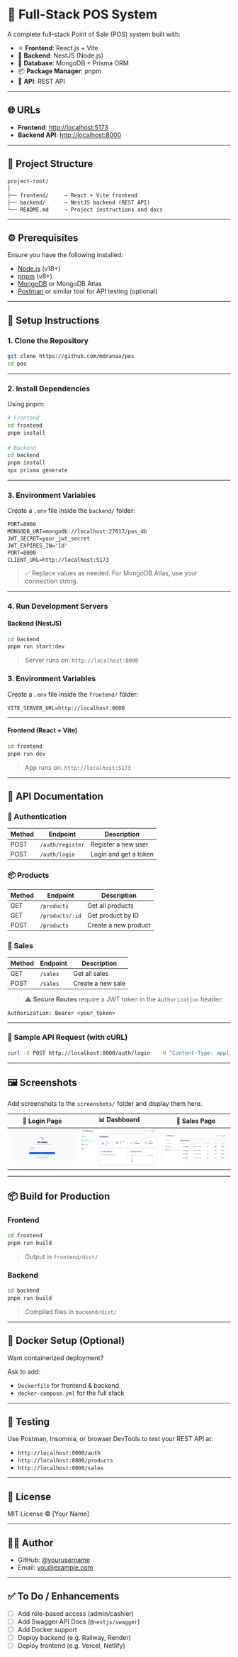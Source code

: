 # 🧾 Full-Stack POS System

A complete full-stack Point of Sale (POS) system built with:

- ⚛️ **Frontend**: React.js + Vite
- 🚀 **Backend**: NestJS (Node.js)
- 🍃 **Database**: MongoDB + Prisma ORM
- 📦 **Package Manager**: pnpm
- 🔌 **API**: REST API

---

## 🌐 URLs

- **Frontend**: [http://localhost:5173](http://localhost:5173)
- **Backend API**: [http://localhost:8000](http://localhost:8000)

---

## 📁 Project Structure

```
project-root/
│
├── frontend/     → React + Vite frontend
├── backend/      → NestJS backend (REST API)
└── README.md     → Project instructions and docs
```

---

## ⚙️ Prerequisites

Ensure you have the following installed:

- [Node.js](https://nodejs.org/) (v18+)
- [pnpm](https://pnpm.io/) (v8+)
- [MongoDB](https://www.mongodb.com/try/download/community) or MongoDB Atlas
- [Postman](https://www.postman.com/) or similar tool for API testing (optional)

---

## 🚀 Setup Instructions

### 1. Clone the Repository

```bash
git clone https://github.com/mdranaa/pos
cd pos
```

---

### 2. Install Dependencies

Using pnpm:

```bash
# Frontend
cd frontend
pnpm install

# Backend
cd backend
pnpm install
npx prisma generate
```

---

### 3. Environment Variables

Create a `.env` file inside the `backend/` folder:

```env
PORT=8000
MONGODB_URI=mongodb://localhost:27017/pos_db
JWT_SECRET=your_jwt_secret
JWT_EXPIRES_IN='1d'
PORT=8000
CLIENT_URL=http://localhost:5173
```

> ✅ Replace values as needed. For MongoDB Atlas, use your connection string.

---

### 4. Run Development Servers

#### Backend (NestJS)

```bash
cd backend
pnpm run start:dev
```

> Server runs on: `http://localhost:8000`

### 3. Environment Variables

Create a `.env` file inside the `frontend/` folder:

```env
VITE_SERVER_URL=http://localhost:8000
```

---

#### Frontend (React + Vite)

```bash
cd frontend
pnpm run dev
```

> App runs on: `http://localhost:5173`

---

## 📡 API Documentation

### 🔐 Authentication

| Method | Endpoint         | Description           |
| ------ | ---------------- | --------------------- |
| POST   | `/auth/register` | Register a new user   |
| POST   | `/auth/login`    | Login and get a token |

### 📦 Products

| Method | Endpoint        | Description          |
| ------ | --------------- | -------------------- |
| GET    | `/products`     | Get all products     |
| GET    | `/products/:id` | Get product by ID    |
| POST   | `/products`     | Create a new product |

### 🧾 Sales

| Method | Endpoint | Description       |
| ------ | -------- | ----------------- |
| GET    | `/sales` | Get all sales     |
| POST   | `/sales` | Create a new sale |

> ⚠️ **Secure Routes** require a JWT token in the `Authorization` header:

```
Authorization: Bearer <your_token>
```

---

### 🧪 Sample API Request (with cURL)

```bash
curl -X POST http://localhost:8000/auth/login   -H "Content-Type: application/json"   -d '{"email":"admin@example.com","password":"password123"}'
```

---

## 🖼️ Screenshots

Add screenshots to the `screenshots/` folder and display them here.

| 🔐 Login Page                | 📊 Dashboard                     | 🧾 Sales Page                |
| ---------------------------- | -------------------------------- | ---------------------------- |
| ![](./screenshots/login.png) | ![](./screenshots/dashboard.png) | ![](./screenshots/sales.png) |

---

## 📦 Build for Production

### Frontend

```bash
cd frontend
pnpm run build
```

> Output in `frontend/dist/`

### Backend

```bash
cd backend
pnpm run build
```

> Compiled files in `backend/dist/`

---

## 🐳 Docker Setup (Optional)

Want containerized deployment?

Ask to add:

- `Dockerfile` for frontend & backend
- `docker-compose.yml` for the full stack

---

## 🧪 Testing

Use Postman, Insomnia, or browser DevTools to test your REST API at:

- `http://localhost:8000/auth`
- `http://localhost:8000/products`
- `http://localhost:8000/sales`

---

## 📄 License

MIT License © [Your Name]

---

## 🙋‍♂️ Author

- GitHub: [@yourusername](https://github.com/yourusername)
- Email: you@example.com

---

## ✅ To Do / Enhancements

- [ ] Add role-based access (admin/cashier)
- [ ] Add Swagger API Docs (`@nestjs/swagger`)
- [ ] Add Docker support
- [ ] Deploy backend (e.g. Railway, Render)
- [ ] Deploy frontend (e.g. Vercel, Netlify)
